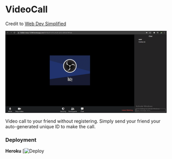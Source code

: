 # VideoCall

Credit to [Web Dev Simplified](https://www.youtube.com/watch?v=DvlyzDZDEq4)

![Image 1](https://github.com/nitishnk17/VideoCall/blob/main/Screenshot%20(455).png?raw=true)

Video call to your friend without registering. 
Simply send your friend your auto-generated unique ID to make the call.  

### Deployment

**Heroku**
[![Deploy](https://hidden-mesa-12580.herokuapp.com/0616b201-671a-4c20-a252-d205c67481ab)

